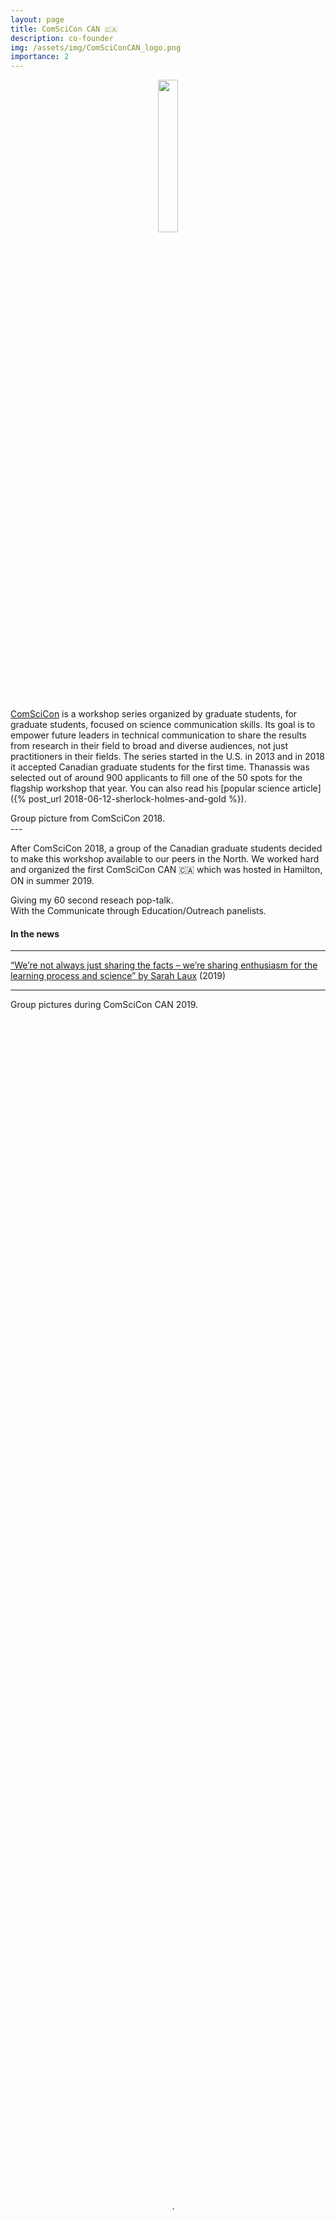 ```yaml
---
layout: page
title: ComSciCon CAN 🇨🇦
description: co-founder
img: /assets/img/ComSciConCAN_logo.png
importance: 2
---
```



 <center>
 <img src="{{ site.baseurl }}/assets/img/ComSciConCAN_logo.png"  height="25%" width="25%">
 </center>
 <br/>

 [ComSciCon](https://comscicon.com/) is a workshop series organized by graduate students, for graduate students, focused on science communication skills.  Its goal is to empower future leaders in technical communication to share the results from research in their field to broad and diverse audiences, not just practitioners in their fields. The series started in the U.S. in 2013 and in 2018 it accepted Canadian graduate students for the first time. Thanassis was selected out of around 900 applicants to fill one of the 50 spots for the flagship workshop that year. You can also read his [popular science article]({% post_url 2018-06-12-sherlock-holmes-and-gold %}).

 <div class="row justify-content-sm-center">
    <div class="col-sm-8 mt-3 mt-md-0">
        <img class="img-fluid" src="{{ site.baseurl }}/assets/img/comscicon18.jpeg" alt="" title="Group picture from ComSciCon 2018" data-zoomable=""/>
    </div>
</div>
<div class="caption">
     Group picture from ComSciCon 2018.
</div>
---

 After ComSciCon 2018, a group of the Canadian graduate students decided to make this workshop available to our peers in the North. We worked hard and organized the first ComSciCon CAN 🇨🇦 which was hosted in Hamilton, ON in summer 2019.

<div class="row justify-content-sm-center">
    <div class="col-sm mt-3 mt-md-0">
        <img class="img-fluid" src="{{ site.baseurl }}/assets/img/comscicon19_me2.jpg" alt="" title="Giving my 60 second reseach pop-talk" data-zoomable=""/>
        <div class="caption">
            Giving my 60 second reseach pop-talk.
        </div>
    </div>
    <div class="col-sm-7 mt-3 mt-md-0">
        <img class="img-fluid" src="{{ site.baseurl }}/assets/img/comscicon19_panel2.jpg" alt="" title="With the Communicate through Education/Outreach panelists" data-zoomable=""/>
        <div class="caption">
            With the Communicate through Education/Outreach panelists.
        </div>
    </div>
</div>


#### In the news

---

<i class="far fa-newspaper"></i> [“We’re not always just sharing the facts – we’re sharing enthusiasm for the learning process and science” by Sarah Laux](https://dailynews.mcmaster.ca/articles/were-not-always-just-sharing-the-facts-were-sharing-enthusiasm-for-the-learning-process-and-science/) (2019)

---

<div class="row justify-content-sm-center">
    <div class="col-sm-7 mt-3 mt-md-0">
        <img class="img-fluid" src="{{ site.baseurl }}/assets/img/comscicon19_all.jpg" alt="" title="Group picture at the Phoenix" data-zoomable=""/>
    </div>
    <div class="col-sm mt-2 mt-md-0">
        <img class="img-fluid" src="{{ site.baseurl }}/assets/img/comscicon19.gif" alt="" title="Group picture at black box theatre" data-zoomable=""/>
    </div>
</div>
<div class="caption">
     Group pictures during ComSciCon CAN 2019.
</div>


<p>
	<center>
	 <video autoplay loop controls width="100%" height="100%" poster="{{ site.baseurl }}/assets/img/comsci_con_2019.jpg"> <source src="{{ site.baseurl }}/assets/vid/comsci_con_2019.mp4" type="video/mp4"></video>
	</center>
	<div class="col three caption">
    <i class="fa fa-video"></i> Promotional video for ComSciCon CAN by <a href= "https://www.instagram.com/zacharyjguy/?hl=en" target="_blank">@zacharyjguy</a>.
    </div>
</p>
